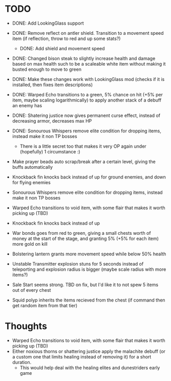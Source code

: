 # TODO

- DONE: Add LookingGlass support

- DONE: Remove reflect on antler shield. Transition to a movement speed item (if reflection, throw to red and up some stats?)
  - DONE: Add shield and movement speed
- DONE: Changed bison steak to slightly increase health and damage based on max health such to be a scaleable white item without making it busted enough to move to green
- DONE: Make these changes work with LookingGlass mod (checks if it is installed, then fixes item descriptions)
- DONE: Warped Echo transitions to a green, 5% chance on hit (+5% per item, maybe scaling logarithmically) to apply another stack of a debuff an enemy has
- DONE: Shatering justice now gives permanent curse effect, instead of decreasing armor, decreases max HP
- DONE: Sonourous Whispers remove elite condition for dropping items, instead make it non TP bosses
  - There is a little secret too that makes it very OP again under (hopefully) 1 circumstance :)
- Make prayer beads auto scrap/break after a certain level, giving the buffs automatically
- Knockback fin knocks back instead of up for ground enemies, and down for flying enemies
- Sonourous Whispers remove elite condition for dropping items, instead make it non TP bosses
- Warped Echo transitions to void item, with some flair that makes it worth picking up (TBD)
- Knockback fin knocks back instead of up
- War bonds goes from red to green, giving a small chests worth of money at the start of the stage, and granting 5% (+5% for each item) more gold on kill
- Bolstering lantern grants more movement speed while below 50% health
- Unstable Transmitter explosion stuns for 5 seconds instead of teleporting and explosion radius is bigger (maybe scale radius with more items?)
- Sale Start seems strong. TBD on fix, but I'd like it to not spew 5 items out of every chest
- Squid polyp inherits the items recieved from the chest (if command then get random item from that tier)

# Thoughts

- Warped Echo transitions to void item, with some flair that makes it worth picking up (TBD)
- Either noxious thorns or shattering justice apply the malachite debuff (or a custom one that limits healing instead of removing it) for a short duration.
  - This would help deal with the healing elites and dunestriders early game
